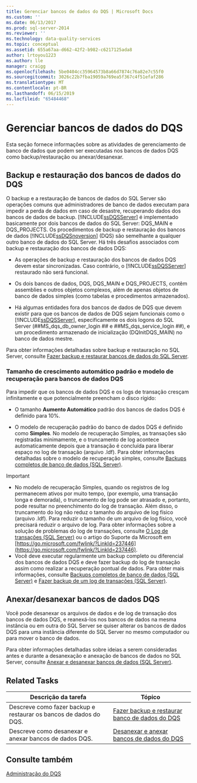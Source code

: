 ```yaml
---
title: Gerenciar bancos de dados do DQS | Microsoft Docs
ms.custom: ''
ms.date: 06/13/2017
ms.prod: sql-server-2014
ms.reviewer: ''
ms.technology: data-quality-services
ms.topic: conceptual
ms.assetid: 655a67aa-d662-42f2-b982-c6217125ada8
author: lrtoyou1223
ms.author: lle
manager: craigg
ms.openlocfilehash: 5be0404cc35964573b8a66d7874c76a82e7c55f0
ms.sourcegitcommit: 3026c22b7fba19059a769ea5f367c4f51efaf286
ms.translationtype: MT
ms.contentlocale: pt-BR
ms.lasthandoff: 06/15/2019
ms.locfileid: "65484468"
---
```

# <a name="manage-dqs-databases"></a>Gerenciar bancos de dados do DQS
  Esta seção fornece informações sobre as atividades de gerenciamento de banco de dados que podem ser executadas nos bancos de dados DQS como backup/restauração ou anexar/desanexar.  
  
##  <a name="BackupRestore"></a> Backup e restauração dos bancos de dados do DQS  
 O backup e a restauração de bancos de dados do SQL Server são operações comuns que administradores de banco de dados executam para impedir a perda de dados em caso de desastre, recuperando dados dos bancos de dados de backup. [!INCLUDE[ssDQSServer](../includes/ssdqsserver-md.md)] é implementado basicamente por dois bancos de dados do SQL Server: DQS_MAIN e DQS_PROJECTS. Os procedimentos de backup e restauração dos bancos de dados [!INCLUDE[ssDQSnoversion](../includes/ssdqsnoversion-md.md)] (DQS) são semelhante a qualquer outro banco de dados do SQL Server. Há três desafios associados com backup e restauração dos bancos de dados DQS:  
  
-   As operações de backup e restauração dos bancos de dados DQS devem estar sincronizadas. Caso contrário, o [!INCLUDE[ssDQSServer](../includes/ssdqsserver-md.md)] restaurado não será funcional.  
  
-   Os dois bancos de dados, DQS, DQS_MAIN e DQS_PROJECTS, contêm assemblies e outros objetos complexos, além de apenas objetos de banco de dados simples (como tabelas e procedimentos armazenados).  
  
-   Há algumas entidades fora dos bancos de dados de DQS que devem existir para que os bancos de dados de DQS sejam funcionais como o [!INCLUDE[ssDQSServer](../includes/ssdqsserver-md.md)], especificamente os dois logons do SQL Server (##MS_dqs_db_owner_login ## e ##MS_dqs_service_login ##), e um procedimento armazenado de inicialização (DQInitDQS_MAIN) no banco de dados mestre.  
  
 Para obter informações detalhadas sobre backup e restauração no SQL Server, consulte [Fazer backup e restaurar bancos de dados do SQL Server](../relational-databases/backup-restore/back-up-and-restore-of-sql-server-databases.md).  
  
### <a name="default-autogrowth-size-and-recovery-model-for-the-dqs-databases"></a>Tamanho de crescimento automático padrão e modelo de recuperação para bancos de dados DQS  
 Para impedir que os bancos de dados DQS e os logs de transação cresçam infinitamente e que potencialmente preencham o disco rígido:  
  
-   O tamanho **Aumento Automático** padrão dos bancos de dados DQS é definido para 10%.  
  
-   O modelo de recuperação padrão do banco de dados DQS é definido como **Simples**. No modelo de recuperação Simples, as transações são registradas minimamente, e o truncamento de log acontece automaticamente depois que a transação é concluída para liberar espaço no log de transação (arquivo .ldf). Para obter informações detalhadas sobre o modelo de recuperação simples, consulte [Backups completos de banco de dados &#40;SQL Server&#41;](../relational-databases/backup-restore/full-database-backups-sql-server.md).  
  
> [!IMPORTANT]
>  -   No modelo de recuperação Simples, quando os registros de log permanecem ativos por muito tempo, (por exemplo, uma transação longa e demorada), o truncamento de log pode ser atrasado e, portanto, pode resultar no preenchimento do log de transação. Além disso, o truncamento do log não reduz o tamanho do arquivo de log físico (arquivo .ldf). Para reduzir o tamanho de um arquivo de log físico, você precisará reduzir o arquivo de log. Para obter informações sobre a solução de problemas do log de transações, consulte [O Log de transações &#40;SQL Server&#41;](../relational-databases/logs/the-transaction-log-sql-server.md) ou o artigo do Suporte da Microsoft em [https://go.microsoft.com/fwlink/?LinkId=237446](https://go.microsoft.com/fwlink/?LinkId=237446).  
> -   Você deve executar regularmente um backup completo ou diferencial dos bancos de dados DQS e deve fazer backup do log de transação assim como realizar a recuperação pontual de dados. Para obter mais informações, consulte [Backups completos de banco de dados &#40;SQL Server&#41;](../relational-databases/backup-restore/full-database-backups-sql-server.md) e [Fazer backup de um log de transações &#40;SQL Server&#41;](../relational-databases/backup-restore/back-up-a-transaction-log-sql-server.md).  
  
##  <a name="DetachAttach"></a> Anexar/desanexar bancos de dados DQS  
 Você pode desanexar os arquivos de dados e de log de transação dos bancos de dados DQS, e reanexá-los nos bancos de dados na mesma instância ou em outra do SQL Server se quiser alterar os bancos de dados DQS para uma instância diferente do SQL Server no mesmo computador ou para mover o banco de dados.  
  
 Para obter informações detalhadas sobre ideias a serem consideradas antes e durante a desanexação e anexação de bancos de dados no SQL Server, consulte [Anexar e desanexar bancos de dados &#40;SQL Server&#41;](../relational-databases/databases/database-detach-and-attach-sql-server.md).  
  
## <a name="related-tasks"></a>Related Tasks  
  
|Descrição da tarefa|Tópico|  
|----------------------|-----------|  
|Descreve como fazer backup e restaurar os bancos de dados do DQS.|[Fazer backup e restaurar banco de dados do DQS](../../2014/data-quality-services/backing-up-and-restoring-dqs-databases.md)|  
|Descreve como desanexar e anexar bancos de dados DQS.|[Desanexar e anexar bancos de dados do DQS](../../2014/data-quality-services/detaching-and-attaching-dqs-databases.md)|  
  
## <a name="see-also"></a>Consulte também  
 [Administração do DQS](../../2014/data-quality-services/dqs-administration.md)  
  
  
